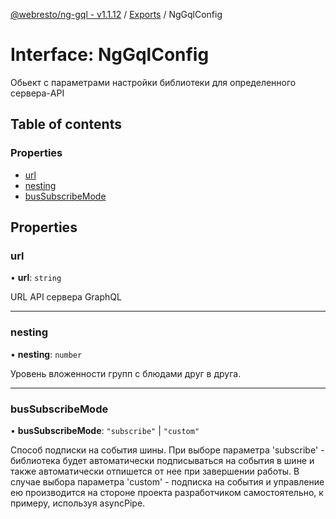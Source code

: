 [@webresto/ng-gql - v1.1.12](../README.md) / [Exports](../modules.md) / NgGqlConfig

# Interface: NgGqlConfig

Обьект с параметрами настройки библиотеки для определенного сервера-API

## Table of contents

### Properties

- [url](NgGqlConfig.md#url)
- [nesting](NgGqlConfig.md#nesting)
- [busSubscribeMode](NgGqlConfig.md#bussubscribemode)

## Properties

### url

• **url**: `string`

URL API сервера GraphQL

___

### nesting

• **nesting**: `number`

Уровень вложенности групп с блюдами друг в друга.

___

### busSubscribeMode

• **busSubscribeMode**: ``"subscribe"`` \| ``"custom"``

Способ подписки на события шины.
При выборе параметра 'subscribe' - библиотека будет автоматически подписываться на события в шине и также автоматически отпишется от нее при завершении работы.
В случае выбора параметра 'custom' - подписка на события и управление ею производится на стороне проекта разработчиком самостоятельно, к примеру, используя asyncPipe.
